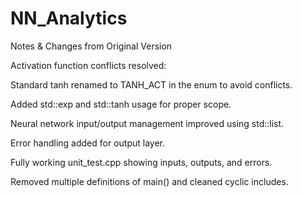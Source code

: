 # NN_Analytics
Notes & Changes from Original Version

Activation function conflicts resolved:

Standard tanh renamed to TANH_ACT in the enum to avoid conflicts.

Added std::exp and std::tanh usage for proper scope.

Neural network input/output management improved using std::list.

Error handling added for output layer.

Fully working unit_test.cpp showing inputs, outputs, and errors.

Removed multiple definitions of main() and cleaned cyclic includes.
